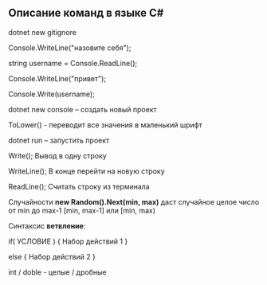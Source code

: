 ## Описание команд в языке С#

dotnet new gitignore

Console.WriteLine("назовите себя");

string username = Console.ReadLine();

Console.WriteLine("привет");

Console.Write(username);

dotnet new console – создать новый проект 

ToLower() - переводит все значения в маленький шрифт 

dotnet run – запустить проект

Write(); Вывод в одну строку 

WriteLine(); В конце перейти на новую строку 

ReadLine(); Считать строку из терминала

Случайности **new Random().Next(min, max)** даст случайное целое число от min до max-1 [min, max-1] или [min, max)

Синтаксис **ветвление**: 

if( УСЛОВИЕ ) 
{  Набор действий 1 } 

else 
{  Набор действий 2 }

int / doble - целые / дробные



